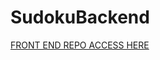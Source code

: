 # SudokuBackend


<a href='https://github.com/Website-Slammers/Su-Do-Ku' >FRONT END REPO ACCESS HERE </a>
